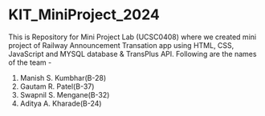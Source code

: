 # KIT_MiniProject_2024
This is Repository for Mini Project Lab (UCSC0408) where we created mini project of Railway Announcement Transation app using HTML, CSS, JavaScript and MYSQL database & TransPlus API. 
Following are the names of the team - 
1. Manish S. Kumbhar(B-28)
2. Gautam R. Patel(B-37)
3. Swapnil S. Mengane(B-32)
4. Aditya A. Kharade(B-24) 
